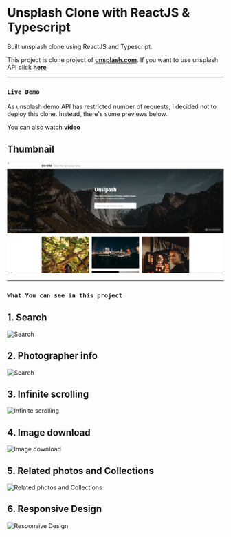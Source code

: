 # Unsplash Clone with ReactJS & Typescript

Built unsplash clone using ReactJS and Typescript.

This project is clone project of [**unsplash.com**](https://unsplash.com/).
If you want to use unsplash API click [**here**](https://unsplash.com/oauth/applications)

---

### **`Live Demo`**

As unsplash demo API has restricted number of requests, i decided not to deploy this clone. Instead, there's some previews below.

You can also watch [**video**](https://www.linkedin.com/posts/dh-kim-733227200_unsplash-reactjs-activity-6756093010494267392-nQEV)

## **Thumbnail**

![Main page](./assets/thumbnail.jpg)

---

### **`What You can see in this project`**

## **1. Search**

![Search](https://mass2527.github.io/assets/ReadMe/search.gif)


## **2. Photographer info**

![Search](https://mass2527.github.io/assets/ReadMe/photographerInfo.gif)

## **3. Infinite scrolling**

![Infinite scrolling](https://mass2527.github.io/assets/ReadMe/infiniteScrolling.gif)

## **4. Image download**

![Image download](https://mass2527.github.io/assets/ReadMe/download.gif)

## **5. Related photos and Collections**

![Related photos and Collections](https://mass2527.github.io/assets/ReadMe/related.gif)

## **6. Responsive Design**

![Responsive Design](https://mass2527.github.io/assets/ReadMe/responsive.gif)

